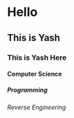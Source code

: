 # Hello
## This is Yash
### This is Yash Here
#### Computer Science
##### Programming
###### Reverse Engineering

